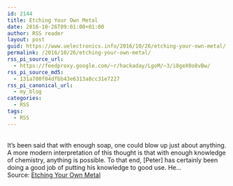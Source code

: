 ```yaml
---
id: 2144
title: Etching Your Own Metal
date: 2016-10-26T09:01:00+01:00
author: RSS reader
layout: post
guid: https://www.uelectronics.info/2016/10/26/etching-your-own-metal/
permalink: /2016/10/26/etching-your-own-metal/
rss_pi_source_url:
  - https://feedproxy.google.com/~r/hackaday/LgoM/~3/i8geX0o8vBw/
rss_pi_source_md5:
  - 131a700f04dfbb43e6313a8cc31e7227
rss_pi_canonical_url:
  - my_blog
categories:
  - RSS
tags:
  - RSS
---
```

&#013;  
It’s been said that with enough soap, one could blow up just about anything. A more modern interpretation of this thought is that with enough knowledge of chemistry, anything is possible. To that end, [Peter] has certainly been doing a good job of putting his knowledge to good use. He…&#013;  
Source: <a href="https://feedproxy.google.com/~r/hackaday/LgoM/~3/i8geX0o8vBw/" target="_blank">Etching Your Own Metal</a>
